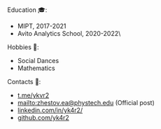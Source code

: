 Education 🎓:
* MIPT, 2017-2021
* Avito Analytics School, 2020-2022\

Hobbies 🎲:
* Social Dances
* Mathematics

Contacts :
* [t.me/ykvr2](Telegram)
* <mailto:zhestov.ea@phystech.edu> (Official post)
* [linkedin.com/in/yk4r2/](Linkedin)
* [github.com/yk4r2](Github)
